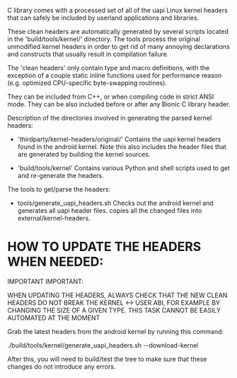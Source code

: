 C library comes with a processed set of all of the uapi Linux kernel headers
that can safely be included by userland applications and libraries.

These clean headers are automatically generated by several scripts located
in the 'build/tools/kernel/' directory. The tools process the original
unmodified kernel headers in order to get rid of many annoying
declarations and constructs that usually result in compilation failure.

The 'clean headers' only contain type and macro definitions, with the
exception of a couple static inline functions used for performance
reason (e.g. optimized CPU-specific byte-swapping routines).

They can be included from C++, or when compiling code in strict ANSI mode.
They can be also included before or after any Bionic C library header.

Description of the directories involved in generating the parsed kernel headers:

  * 'thirdparty/kernel-headers/original/'
    Contains the uapi kernel headers found in the android kernel. Note this
    also includes the header files that are generated by building the kernel
    sources.

  * 'build/tools/kernel'
    Contains various Python and shell scripts used to get and re-generate
    the headers.

The tools to get/parse the headers:

  * tools/generate_uapi_headers.sh
    Checks out the android kernel and generates all uapi header files.
    copies all the changed files into external/kernel-headers.

HOW TO UPDATE THE HEADERS WHEN NEEDED:
======================================

IMPORTANT IMPORTANT:

  WHEN UPDATING THE HEADERS, ALWAYS CHECK THAT THE NEW CLEAN HEADERS DO
  NOT BREAK THE KERNEL <-> USER ABI, FOR EXAMPLE BY CHANGING THE SIZE
  OF A GIVEN TYPE. THIS TASK CANNOT BE EASILY AUTOMATED AT THE MOMENT

Grab the latest headers from the android kernel by running this command:

  ./build/tools/kernel/generate_uapi_headers.sh --download-kernel

After this, you will need to build/test the tree to make sure that these
changes do not introduce any errors.
